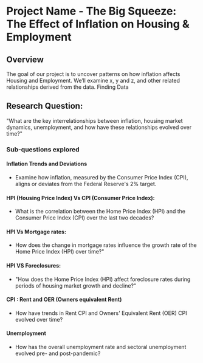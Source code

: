 # Project Name - The Big Squeeze: The Effect of Inflation on Housing & Employment

## Overview
The goal of our project is to uncover patterns on how inflation affects Housing and Employment. We’ll examine x, y and z, and other related relationships derived from the data.
Finding Data

## Research Question:

"What are the key interrelationships between inflation, housing market dynamics, unemployment, and how have these relationships evolved over time?"

### Sub-questions explored
#### Inflation Trends and Deviations
* Examine how inflation, measured by the Consumer Price Index (CPI), aligns or deviates from the Federal Reserve's 2% target.
 #### HPI (Housing Price Index) Vs CPI (Consumer Price Index):
* What is the correlation between the Home Price Index (HPI) and the Consumer Price Index (CPI) over the last two decades?
#### HPI Vs Mortgage rates:
* How does the change in mortgage rates influence the growth rate of the Home Price Index (HPI) over time?"
#### HPI VS Foreclosures:
* "How does the Home Price Index (HPI) affect foreclosure rates during periods of housing market growth and decline?"
#### CPI : Rent and OER (Owners equivalent Rent)
* How have trends in Rent CPI and Owners' Equivalent Rent (OER) CPI evolved over time?
#### Unemployment
* How has the overall unemployment rate and sectoral unemployment evolved pre- and post-pandemic? 



